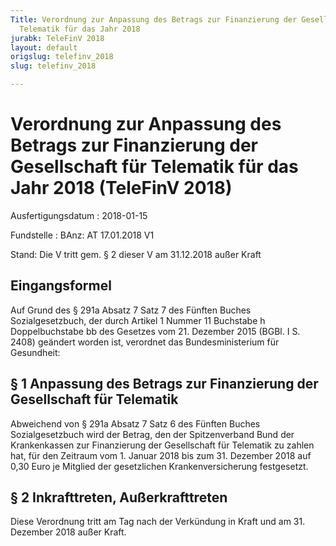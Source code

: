 ```yaml
---
Title: Verordnung zur Anpassung des Betrags zur Finanzierung der Gesellschaft für
  Telematik für das Jahr 2018
jurabk: TeleFinV 2018
layout: default
origslug: telefinv_2018
slug: telefinv_2018

---
```


# Verordnung zur Anpassung des Betrags zur Finanzierung der Gesellschaft für Telematik für das Jahr 2018 (TeleFinV 2018)

Ausfertigungsdatum
:   2018-01-15

Fundstelle
:   BAnz: AT 17.01.2018 V1

Stand: Die V tritt gem. § 2 dieser V am 31.12.2018 außer Kraft

## Eingangsformel

Auf Grund des § 291a Absatz 7 Satz 7 des Fünften Buches
Sozialgesetzbuch, der durch Artikel 1 Nummer 11 Buchstabe h
Doppelbuchstabe bb des Gesetzes vom 21. Dezember 2015 (BGBl. I S.
2408) geändert worden ist, verordnet das Bundesministerium für
Gesundheit:


## § 1 Anpassung des Betrags zur Finanzierung der Gesellschaft für Telematik

Abweichend von § 291a Absatz 7 Satz 6 des Fünften Buches
Sozialgesetzbuch wird der Betrag, den der Spitzenverband Bund der
Krankenkassen zur Finanzierung der Gesellschaft für Telematik zu
zahlen hat, für den Zeitraum vom 1. Januar 2018 bis zum 31. Dezember
2018 auf 0,30 Euro je Mitglied der gesetzlichen Krankenversicherung
festgesetzt.


## § 2 Inkrafttreten, Außerkrafttreten

Diese Verordnung tritt am Tag nach der Verkündung in Kraft und am 31.
Dezember 2018 außer Kraft.

